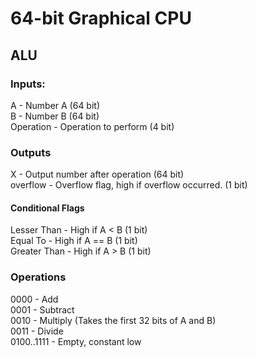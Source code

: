 # 64-bit Graphical CPU

## ALU
### Inputs:
A - Number A (64 bit)  
B - Number B (64 bit)  
Operation - Operation to perform (4 bit)  

### Outputs
X - Output number after operation  (64 bit)  
overflow - Overflow flag, high if overflow occurred. (1 bit)  
#### Conditional Flags
Lesser Than - High if A < B  (1 bit)  
Equal To - High if A == B  (1 bit)  
Greater Than - High if A > B  (1 bit)  

### Operations
0000 - Add  
0001 - Subtract  
0010 - Multiply (Takes the first 32 bits of A and B)  
0011 - Divide  
0100..1111 - Empty, constant low
